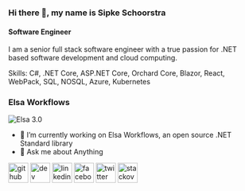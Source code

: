 ### Hi there 👋, my name is Sipke Schoorstra
#### Software Engineer

I am a senior full stack software engineer with a true passion for .NET based software development and cloud computing.

Skills: C#, .NET Core, ASP.NET Core, Orchard Core, Blazor,  React, WebPack, SQL, NOSQL, Azure, Kubernetes

### Elsa Workflows

![Elsa 3.0](https://v3.elsaworkflows.io/_next/static/media/elsa-android.3c4de958.png)

* 🔭 I’m currently working on Elsa Workflows, an open source .NET Standard library 
* 💬 Ask me about Anything 

[<img src='https://cdn.jsdelivr.net/npm/simple-icons@3.0.1/icons/github.svg' alt='github' height='40'>](https://github.com/sfmskywalker)  [<img src='https://cdn.jsdelivr.net/npm/simple-icons@3.0.1/icons/dev-dot-to.svg' alt='dev' height='40'>](https://dev.to/sfmskywalker)  [<img src='https://cdn.jsdelivr.net/npm/simple-icons@3.0.1/icons/linkedin.svg' alt='linkedin' height='40'>](https://www.linkedin.com/in/sfmskywalker/)  [<img src='https://cdn.jsdelivr.net/npm/simple-icons@3.0.1/icons/facebook.svg' alt='facebook' height='40'>](https://www.facebook.com/SipkeSchoorstra)  [<img src='https://cdn.jsdelivr.net/npm/simple-icons@3.0.1/icons/twitter.svg' alt='twitter' height='40'>](https://twitter.com/sfmskywalker)  [<img src='https://cdn.jsdelivr.net/npm/simple-icons@3.0.1/icons/stackoverflow.svg' alt='stackoverflow' height='40'>](https://stackoverflow.com/users/690374/sipke-schoorstra)  
